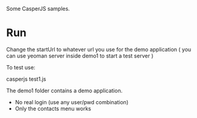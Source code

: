 Some CasperJS samples.


# Run

Change the startUrl to whatever url you use for the demo application
( you can use yeoman server inside demo1 to start a test server )

To test use:

casperjs test1.js

The demo1 folder contains a demo application.
* No real login (use any user/pwd combination)
* Only the contacts menu works

